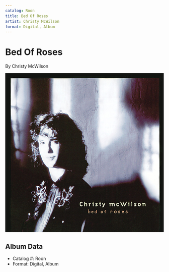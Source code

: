 ```yaml
---
catalog: Roon
title: Bed Of Roses
artist: Christy McWilson
format: Digital, Album
---
```


# Bed Of Roses

By Christy McWilson

![](../../assets/albumcovers/Christy_McWilson-Bed_Of_Roses.png)

## Album Data

- Catalog #: Roon
- Format: Digital, Album

